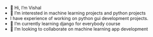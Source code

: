 - 👋 Hi, I’m Vishal
- 👀 I’m interested in machine learning projects and python projects
- I have experience of working on python gui development projects.
- 🌱 I’m currently learning django for everybody course
- 💞️ I’m looking to collaborate on machine learning app development

<!---
atomandspace/atomandspace is a ✨ special ✨ repository because its `README.md` (this file) appears on your GitHub profile.
You can click the Preview link to take a look at your changes.
--->
